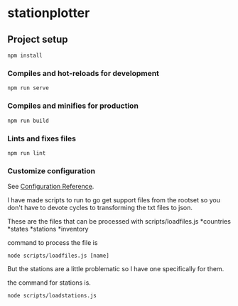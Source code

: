 # stationplotter

## Project setup
```
npm install
```

### Compiles and hot-reloads for development
```
npm run serve
```

### Compiles and minifies for production
```
npm run build
```

### Lints and fixes files
```
npm run lint
```

### Customize configuration
See [Configuration Reference](https://cli.vuejs.org/config/).

I have made scripts to run to go get support files from the rootset so you don't have to devote cycles to transforming the txt files to json.

These are the files that can be processed with scripts/loadfiles.js
*countries
*states
*stations
*inventory


command to process the file is
```
node scripts/loadfiles.js [name]
```
But the stations are a little problematic so I have one specifically for them.

the command for stations is.
```
node scripts/loadstations.js
```
